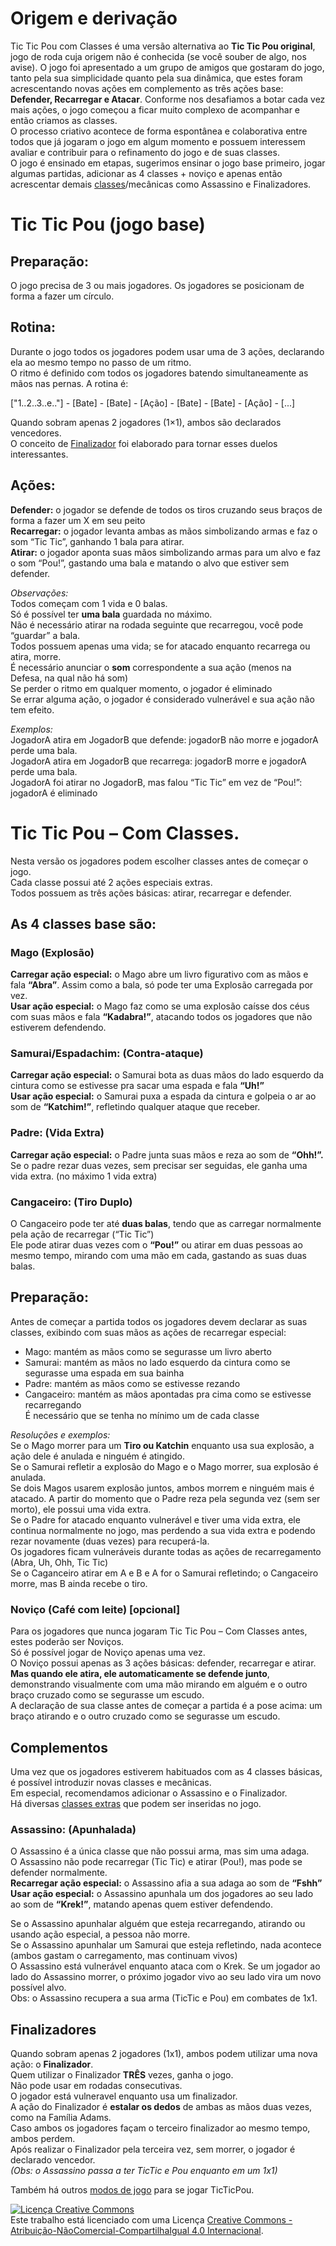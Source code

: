 # Origem e derivação 

Tic Tic Pou com Classes é uma versão alternativa ao **Tic Tic Pou original**, jogo de roda cuja origem não é conhecida (se você souber de algo, nos avise). O jogo foi apresentado a um grupo de amigos que gostaram do jogo, tanto pela sua simplicidade quanto pela sua dinâmica, que estes foram acrescentando novas ações em complemento as três ações base: **Defender, Recarregar e Atacar**. Conforme nos desafiamos a botar cada vez mais ações, o jogo começou a ficar muito complexo de acompanhar e então criamos as classes.  
O processo criativo acontece de forma espontânea e colaborativa entre todos que já jogaram o jogo em algum momento e possuem interessem avaliar e contribuir para o refinamento do jogo e de suas classes.  
O jogo é ensinado em etapas, sugerimos ensinar o jogo base primeiro, jogar algumas partidas, adicionar as 4 classes + noviço e apenas então acrescentar demais [classes](https://github.com/Markkop/TicTicPou/tree/master/Classes)/mecânicas como Assassino e Finalizadores.  

# Tic Tic Pou (jogo base)

## Preparação:
O jogo precisa de 3 ou mais jogadores.
Os jogadores se posicionam de forma a fazer um círculo. 

## Rotina:
Durante o jogo todos os jogadores podem usar uma de 3 ações, declarando ela ao mesmo tempo no passo de um ritmo.  
O ritmo é definido com todos os jogadores batendo simultaneamente as mãos nas pernas. A rotina é: 
 
["1..2..3..e.."] - [Bate] - [Bate] - [Ação] - [Bate] - [Bate] - [Ação] - [...] 
 
Quando sobram apenas 2 jogadores (1×1), ambos são declarados vencedores.  
O conceito de <a href="https://github.com/Markkop/TicTicPou#finalizadores">Finalizador</a> foi elaborado para tornar esses duelos  interessantes.  


## Ações:
**Defender:** o jogador se defende de todos os tiros cruzando seus braços de forma a fazer um X em seu peito  
**Recarregar:** o jogador levanta ambas as mãos simbolizando armas e faz o som “Tic Tic”, ganhando 1 bala para atirar.  
**Atirar:** o jogador aponta suas mãos simbolizando armas para um alvo e faz o som “Pou!”, gastando uma bala e matando o alvo que estiver sem defender.  
 
_Observações:_  
Todos começam com 1 vida e 0 balas.  
Só é possível ter **uma bala** guardada no máximo.  
Não é necessário atirar na rodada seguinte que recarregou, você pode “guardar” a bala.  
Todos possuem apenas uma vida; se for atacado enquanto recarrega ou atira, morre.  
É necessário anunciar o **som** correspondente a sua ação (menos na Defesa, na qual não há som)  
Se perder o ritmo em qualquer momento, o jogador é eliminado  
Se errar alguma ação, o jogador é considerado vulnerável e sua ação não tem efeito.  
 
_Exemplos:_  
JogadorA atira em JogadorB que defende: jogadorB não morre e jogadorA perde uma bala.  
JogadorA atira em JogadorB que recarrega: jogadorB morre e jogadorA perde uma bala.  
JogadorA foi atirar no JogadorB, mas falou “Tic Tic” em vez de “Pou!”: jogadorA é eliminado  

# Tic Tic Pou – Com Classes.
Nesta versão os jogadores podem escolher classes antes de começar o jogo.  
Cada classe possui até 2 ações especiais extras.  
Todos possuem as três ações básicas: atirar, recarregar e defender.  
 
## As 4 classes base são: 
 
### Mago (Explosão) 
**Carregar ação especial:** o Mago abre um livro figurativo com as mãos e fala **“Abra”**. Assim como a bala, só pode ter uma Explosão carregada por vez.  
**Usar ação especial:** o Mago faz como se uma explosão caísse dos céus com suas mãos e fala **“Kadabra!”**, atacando todos os jogadores que não estiverem defendendo.  
 
### Samurai/Espadachim: (Contra-ataque) 
**Carregar ação especial:** o Samurai bota as duas mãos do lado esquerdo da cintura como se estivesse pra sacar uma espada e fala **“Uh!”**  
**Usar ação especial:** o Samurai puxa a espada da cintura e golpeia o ar ao som de **“Katchim!”**, refletindo qualquer ataque que receber.  
 
### Padre: (Vida Extra)
**Carregar ação especial:** o Padre junta suas mãos e reza ao som de **“Ohh!”.**  
Se o padre rezar duas vezes, sem precisar ser seguidas, ele ganha uma vida extra. (no máximo 1 vida extra)  
 
### Cangaceiro: (Tiro Duplo)
O Cangaceiro pode ter até **duas balas**, tendo que as carregar normalmente pela ação de recarregar (“Tic Tic”)  
Ele pode atirar duas vezes com o **“Pou!”** ou atirar em duas pessoas ao mesmo tempo, mirando com uma mão em cada, gastando as suas duas balas.  
 
## Preparação: 
Antes de começar a partida todos os jogadores devem declarar as suas classes, exibindo com suas mãos as ações de recarregar especial:  
* Mago: mantém as mãos como se segurasse um livro aberto  
* Samurai: mantém as mãos no lado esquerdo da cintura como se segurasse uma espada em sua bainha  
* Padre: mantém as mãos como se estivesse rezando  
* Cangaceiro: mantém as mãos apontadas pra cima como se estivesse recarregando  
É necessário que se tenha no mínimo um de cada classe  

_Resoluções e exemplos:_  
Se o Mago morrer para um **Tiro ou Katchin** enquanto usa sua explosão, a ação dele é anulada e ninguém é atingido.  
Se o Samurai refletir a explosão do Mago e o Mago morrer, sua explosão é anulada.  
Se dois Magos usarem explosão juntos, ambos morrem e ninguém mais é atacado.
A partir do momento que o Padre reza pela segunda vez (sem ser morto), ele possui uma vida extra.  
Se o Padre for atacado enquanto vulnerável e tiver uma vida extra, ele continua normalmente no jogo, mas perdendo a sua vida extra e podendo rezar novamente (duas vezes) para recuperá-la.  
Os jogadores ficam vulneráveis durante todas as ações de recarregamento (Abra, Uh, Ohh, Tic Tic)  
Se o Caganceiro atirar em A e B e A for o Samurai refletindo; o Cangaceiro morre, mas B ainda recebe o tiro.  
 
### Noviço (Café com leite) [opcional]
Para os jogadores que nunca jogaram Tic Tic Pou – Com Classes antes, estes poderão ser Noviços.  
Só é possível jogar de Noviço apenas uma vez.  
O Noviço possui apenas as 3 ações básicas: defender, recarregar e atirar.  
**Mas quando ele atira, ele automaticamente se defende junto**, demonstrando visualmente com uma mão mirando em alguém e o outro braço cruzado como se segurasse um escudo.  
A declaração de sua classe antes de começar a partida é a pose acima: um braço atirando e o outro cruzado como se segurasse um escudo.  
 
## Complementos 
Uma vez que os jogadores estiverem habituados com as 4 classes básicas, é possível introduzir novas classes e mecânicas.  
Em especial, recomendamos adicionar o Assassino e o Finalizador.  
Há diversas [classes extras](https://github.com/Markkop/TicTicPou/tree/master/Classes) que podem ser inseridas no jogo.
 
### Assassino: (Apunhalada)
O Assassino é a única classe que não possui arma, mas sim uma adaga.  
O Assassino não pode recarregar (Tic Tic) e atirar (Pou!), mas pode se defender normalmente.  
**Recarregar ação especial:** o Assassino afia a sua adaga ao som de **“Fshh”**  
**Usar ação especial:** o Assassino apunhala um dos jogadores ao seu lado ao som de **“Krek!”**, matando apenas quem estiver defendendo.  
 
Se o Assassino apunhalar alguém que esteja recarregando, atirando ou usando ação especial, a pessoa não morre.  
Se o Assassino apunhalar um Samurai que esteja refletindo, nada acontece (ambos gastam o carregamento, mas continuam vivos)  
O Assassino está vulnerável enquanto ataca com o Krek.
Se um jogador ao lado do Assassino morrer, o próximo jogador vivo ao seu lado vira um novo possível alvo.  
Obs: o Assassino recupera a sua arma (TicTic e Pou) em combates de 1x1.  
   
## Finalizadores

Quando sobram apenas 2 jogadores (1x1), ambos podem utilizar uma nova ação: o **Finalizador**.  
Quem utilizar o Finalizador **TRÊS** vezes, ganha o jogo.  
Não pode usar em rodadas consecutivas.  
O jogador está vulneravel enquanto usa um finalizador.  
A ação do Finalizador é **estalar os dedos** de ambas as mãos duas vezes, como na Família Adams.  
Caso ambos os jogadores façam o terceiro finalizador ao mesmo tempo, ambos perdem.  
Após realizar o Finalizador pela terceira vez, sem morrer, o jogador é declarado vencedor.  
*(Obs: o Assassino passa a ter TicTic e Pou enquanto em um 1x1)*  

Também há outros [modos de jogo](https://github.com/Markkop/TicTicPou/tree/master/ModosDeJogo) para se jogar TicTicPou.
  
<a rel="license" href="http://creativecommons.org/licenses/by-nc-sa/4.0/"><img alt="Licença Creative Commons" style="border-width:0" src="https://i.creativecommons.org/l/by-nc-sa/4.0/88x31.png" /></a><br />Este trabalho está licenciado com uma Licença <a rel="license" href="http://creativecommons.org/licenses/by-nc-sa/4.0/">Creative Commons - Atribuição-NãoComercial-CompartilhaIgual 4.0 Internacional</a>.

